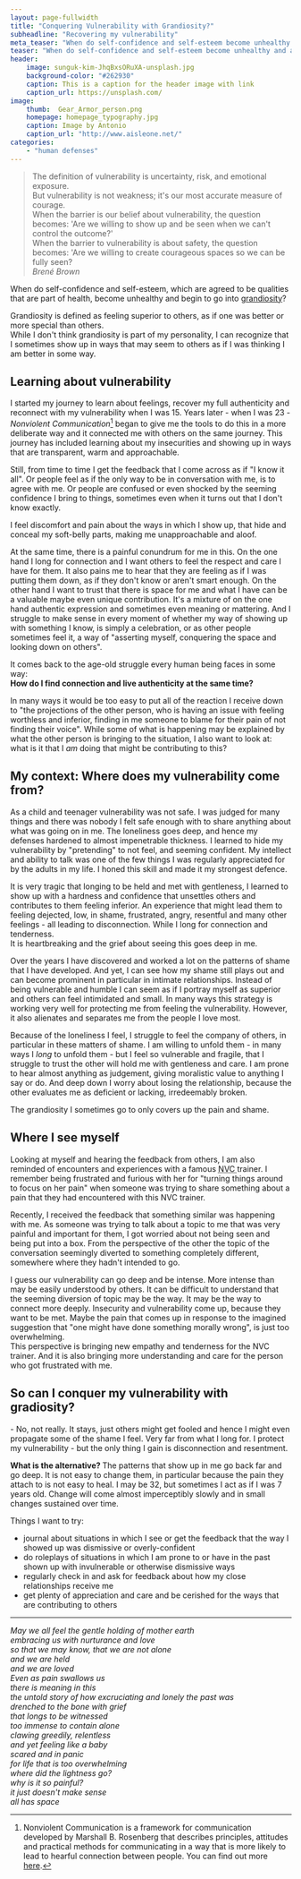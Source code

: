 ```yaml
---
layout: page-fullwidth
title: "Conquering Vulnerability with Grandiosity?"
subheadline: "Recovering my vulnerability"
meta_teaser: "When do self-confidence and self-esteem become unhealthy and and begin to go into grandiosity? Getting closer to one of the defenses to cover up and suppress feeling vulnerable."
teaser: "When do self-confidence and self-esteem become unhealthy and and begin to go into grandiosity? Getting closer to one of the defenses to cover up and suppress feeling vulnerable."
header:
    image: sunguk-kim-JhqBxsORuXA-unsplash.jpg
    background-color: "#262930"
    caption: This is a caption for the header image with link
    caption_url: https://unsplash.com/
image:
    thumb:  Gear_Armor_person.png
    homepage: homepage_typography.jpg
    caption: Image by Antonio
    caption_url: "http://www.aisleone.net/"
categories:
    - "human defenses"
---
```

<!--more-->

> The definition of vulnerability is uncertainty, risk, and emotional exposure.  
> But vulnerability is not weakness; it's our most accurate measure of courage.  
> When the barrier is our belief about vulnerability, the question becomes: 'Are we willing to show up and be seen when we can't control the outcome?'  
> When the barrier to vulnerability is about safety, the question becomes: 'Are we willing to create courageous spaces so we can be fully seen?  
<cite>_Brené Brown_</cite>

When do self-confidence and self-esteem, which are agreed to be qualities that are part of health, become unhealthy and begin to go into [grandiosity][1]?

Grandiosity is defined as feeling superior to others, as if one was better or more special than others.  
While I don't think grandiosity is part of my personality, I can recognize that I sometimes show up in ways that may seem to others as if I was thinking I am better in some way.

## Learning about vulnerability

I started my journey to learn about feelings, recover my full authenticity and reconnect with my vulnerability when I was 15. Years later - when I was 23 - <dfn>Nonviolent Communication</dfn>[^1] began to give me the tools to do this in a more deliberate way and it connected me with others on the same journey. This journey has included learning about my insecurities and showing up in ways that are transparent, warm and approachable.

Still, from time to time I get the feedback that I come across as if "I know it all". Or people feel as if the only way to be in conversation with me, is to agree with me. Or people are confused or even shocked by the seeming confidence I bring to things, sometimes even when it turns out that I don't know exactly.

I feel discomfort and pain about the ways in which I show up, that hide and conceal my soft-belly parts, making me unapproachable and aloof.

At the same time, there is a painful conundrum for me in this. On the one hand I long for connection and I want others to feel the respect and care I have for them. It also pains me to hear that they are feeling as if I was putting them down, as if they don't know or aren't smart enough. On the other hand I want to trust that there is space for me and what I have can be a valuable maybe even unique contribution. It's a mixture of on the one hand authentic expression and sometimes even meaning or mattering. And I struggle to make sense in every moment of whether my way of showing up with something I know, is simply a celebration, or as other people sometimes feel it, a way of "asserting myself, conquering the space and looking down on others".

It comes back to the age-old struggle every human being faces in some way:   
<b>How do I find connection and live authenticity at the same time?</b>  

In many ways it would be too easy to put all of the reaction I receive down to "the projections of the other person, who is having an issue with feeling worthless and  inferior, finding in me someone to blame for their pain of not finding their voice". While some of what is happening may be explained by what the other person is bringing to the situation, I also want to look at: what is it that I _am_ doing that might be contributing to this?

## My context: Where does my vulnerability come from?
As a child and teenager vulnerability was not safe. I was judged for many things and there was nobody I felt safe enough with to share anything about what was going on in me. The loneliness goes deep, and hence my defenses hardened to almost impenetrable thickness. I learned to hide my vulnerability by "pretending" to not feel, and seeming confident. My intellect and ability to talk was one of the few things I was regularly appreciated for by the adults in my life. I honed this skill and made it my strongest defence. 

It is very tragic that longing to be held and met with gentleness, I learned to show up with a hardness and confidence that unsettles others and contributes to them feeling inferior. An experience that might lead them to feeling dejected, low, in shame, frustrated, angry, resentful and many other feelings - all leading to disconnection. While I long for connection and tenderness.  
It is heartbreaking and the grief about seeing this goes deep in me.

Over the years I have discovered and worked a lot on the patterns of shame that I have developed. And yet, I can see how my shame still plays out and can become prominent in particular in intimate relationships. Instead of being vulnerable and humble I can seem as if I portray myself as superior and others can feel intimidated and small. In many ways this strategy is working very well for protecting me from feeling the vulnerability. However, it also alienates and separates me from the people I love most. 

Because of the loneliness I feel, I struggle to feel the company of others, in particular in these matters of shame. I am willing to unfold them - in many ways I _long_ to unfold them - but I feel so vulnerable and fragile, that I struggle to trust the other will hold me with gentleness and care. I am prone to hear almost anything as judgement, giving moralistic value to anything I say or do. And deep down I worry about losing the relationship, because the other evaluates me as deficient or lacking, irredeemably broken. 

The grandiosity I sometimes go to only covers up the pain and shame.

## Where I see myself
Looking at myself and hearing the feedback from others, I am also reminded of encounters and experiences with a famous <abbr title = "Nonviolent Communication"> NVC </abbr> trainer. I remember being frustrated and furious with her for "turning things around to focus on her pain" when someone was trying to share something about a pain that they had encountered with this NVC trainer.

Recently, I received the feedback that something similar was happening with me. As someone was trying to talk about a topic to me that was very painful and important for them, I got worried about not being seen and being put into a box. From the perspective of the other the topic of the conversation seemingly diverted to something completely different, somewhere where they hadn't intended to go.

I guess our vulnerability can go deep and be intense. More intense than may be easily understood by others. It can be difficult to understand that the seeming diversion of topic may be the way. It may be the way to connect more deeply. Insecurity and vulnerability come up, because they want to be met. Maybe the pain that comes up in response to the imagined suggestion that "one might have done something morally wrong", is just too overwhelming.  
This perspective is bringing new empathy and tenderness for the NVC trainer. And it is also bringing more understanding and care for the person who got frustrated with me.

## So can I conquer my vulnerability with gradiosity? 
\- No, not really. It stays, just others might get fooled and hence I might even propagate some of the shame I feel. Very far from what I long for. I protect my vulnerability - but the only thing I gain is disconnection and resentment.

<b>What is the alternative? </b> 
The patterns that show up in me go back far and go deep. It is not easy to change them, in particular because the pain they attach to is not easy to heal. I may be 32, but sometimes I act as if I was 7 years old. Change will come almost imperceptibly slowly and in small changes sustained over time.  

Things I want to try:
- journal about situations in which I see or get the feedback that the way I showed up was dismissive or overly-confident
- do roleplays of situations in which I am prone to or have in the past shown up with invulnerable or otherwise dismissive ways
- regularly check in and ask for feedback about how my close relationships receive me
- get plenty of appreciation and care and be cerished for the ways that are contributing to others

<hr>

_May we all feel the gentle holding of mother earth  
embracing us with nurturance and love  
so that we may know, that we are not alone  
and we are held  
and we are loved  
Even as pain swallows us  
there is meaning in this  
the untold story of how excruciating and lonely the past was  
drenched to the bone with grief  
that longs to be witnessed  
too immense to contain alone  
clawing greedily, relentless  
and yet feeling like a baby  
scared and in panic  
for life that is too overwhelming  
where did the lightness go?  
why is it so painful?  
it just doesn't make sense  
all has space_



[1]: https://psychcentral.com/blog/grandiosity-and-delusion-grandeur#definition

[^1]: Nonviolent Communication is a framework for communication developed by Marshall B. Rosenberg that describes principles, attitudes and practical methods for communicating in a way that is more likely to lead to hearful connection between people. You can find out more [here](https://thefearlessheart.org/nvc-reference-materials/basics-of-nonviolent-communication/).

